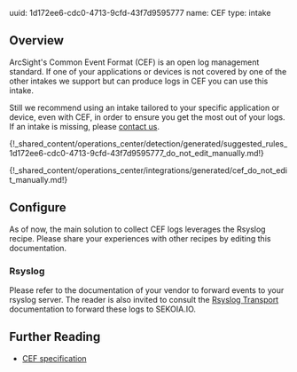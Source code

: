 uuid: 1d172ee6-cdc0-4713-9cfd-43f7d9595777
name: CEF
type: intake

## Overview
ArcSight's Common Event Format (CEF) is an open log management standard.
If one of your applications or devices is not covered by one of the other intakes we support but can produce logs in CEF you can use this intake.

Still we recommend using an intake tailored to your specific application or device, even with CEF, in order to ensure you get the most out of your logs. If an intake is missing, please [contact us](mailto:support@sekoia.io).


{!_shared_content/operations_center/detection/generated/suggested_rules_1d172ee6-cdc0-4713-9cfd-43f7d9595777_do_not_edit_manually.md!}

{!_shared_content/operations_center/integrations/generated/cef_do_not_edit_manually.md!}

## Configure

As of now, the main solution to collect CEF logs leverages the Rsyslog recipe. Please share your experiences with other recipes by editing this documentation.

### Rsyslog

Please refer to the documentation of your vendor to forward events to your rsyslog server. The reader is also invited to consult the [Rsyslog Transport](../../../ingestion_methods/rsyslog/) documentation to forward these logs to SEKOIA.IO.


## Further Reading
- [CEF specification](https://www.microfocus.com/documentation/arcsight/arcsight-smartconnectors/pdfdoc/common-event-format-v25/common-event-format-v25.pdf)
